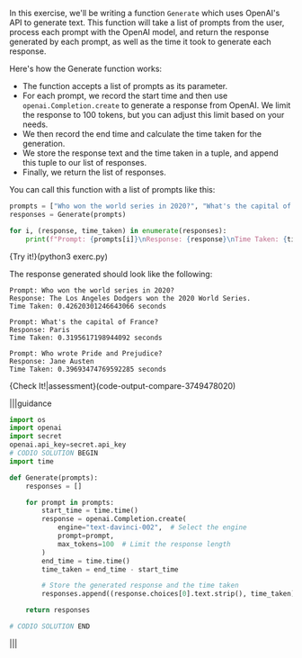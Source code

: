 In this exercise, we'll be writing a function `Generate` which uses OpenAI's API to generate text. This function will take a list of prompts from the user, process each prompt with the OpenAI model, and return the response generated by each prompt, as well as the time it took to generate each response.

Here's how the Generate function works:

- The function accepts a list of prompts as its parameter.
- For each prompt, we record the start time and then use `openai.Completion.create` to generate a response from OpenAI. We limit the response to 100 tokens, but you can adjust this limit based on your needs.
- We then record the end time and calculate the time taken for the generation.
- We store the response text and the time taken in a tuple, and append this tuple to our list of responses.
- Finally, we return the list of responses.

You can call this function with a list of prompts like this:
```python
prompts = ["Who won the world series in 2020?", "What's the capital of France?", "Who wrote Pride and Prejudice?"]
responses = Generate(prompts)

for i, (response, time_taken) in enumerate(responses):
    print(f"Prompt: {prompts[i]}\nResponse: {response}\nTime Taken: {time_taken} seconds\n")
```

{Try it!}(python3 exerc.py)


The response generated should look like the following: 

```text-hide-clipboard
Prompt: Who won the world series in 2020?
Response: The Los Angeles Dodgers won the 2020 World Series.
Time Taken: 0.42620301246643066 seconds

Prompt: What's the capital of France?
Response: Paris
Time Taken: 0.3195617198944092 seconds

Prompt: Who wrote Pride and Prejudice?
Response: Jane Austen
Time Taken: 0.39693474769592285 seconds
```

{Check It!|assessment}(code-output-compare-3749478020)

|||guidance
```python
import os
import openai
import secret
openai.api_key=secret.api_key
# CODIO SOLUTION BEGIN
import time

def Generate(prompts):
    responses = []

    for prompt in prompts:
        start_time = time.time()
        response = openai.Completion.create(
            engine="text-davinci-002",  # Select the engine
            prompt=prompt,
            max_tokens=100  # Limit the response length
        )
        end_time = time.time()
        time_taken = end_time - start_time

        # Store the generated response and the time taken
        responses.append((response.choices[0].text.strip(), time_taken))

    return responses

# CODIO SOLUTION END
```
|||